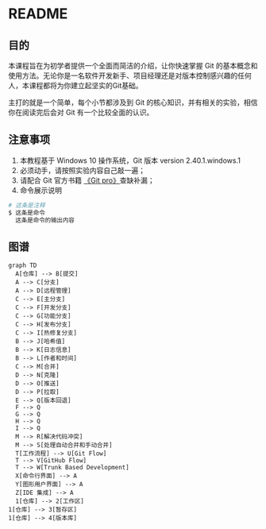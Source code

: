 # README

## 目的

本课程旨在为初学者提供一个全面而简洁的介绍，让你快速掌握 Git 的基本概念和使用方法。无论你是一名软件开发新手、项目经理还是对版本控制感兴趣的任何人，本课程都将为你建立起坚实的Git基础。

主打的就是一个简单，每个小节都涉及到 Git 的核心知识，并有相关的实验，相信你在阅读完后会对 Git 有一个比较全面的认识。

## 注意事项

1. 本教程基于 Windows 10 操作系统，Git 版本 version 2.40.1.windows.1
2. 必须动手，请按照实验内容自己敲一遍；
3. 请配合 Git 官方书籍 [《Git pro》](https://git-scm.com/book/zh/v2)查缺补漏；
4. 命令展示说明

```PowerShell
# 这条是注释
$ 这条是命令
  这条是命令的输出内容
```

## 图谱

```mermaid
graph TD
  A[仓库] --> B[提交]
  A --> C[分支]
  A --> D[远程管理]
  C --> E[主分支]
  C --> F[开发分支]
  C --> G[功能分支]
  C --> H[发布分支]
  C --> I[热修复分支]
  B --> J[哈希值]
  B --> K[日志信息]
  B --> L[作者和时间]
  C --> M[合并]
  D --> N[克隆]
  D --> O[推送]
  D --> P[拉取]
  E --> Q[版本回退]
  F --> Q
  G --> Q
  H --> Q
  I --> Q
  M --> R[解决代码冲突]
  M --> S[处理自动合并和手动合并]
  T[工作流程] --> U[Git Flow]
  T --> V[GitHub Flow]
  T --> W[Trunk Based Development]
  X[命令行界面] --> A
  Y[图形用户界面] --> A
  Z[IDE 集成] --> A
  1[仓库] --> 2[工作区]
1[仓库] --> 3[暂存区]
1[仓库] --> 4[版本库]


```
